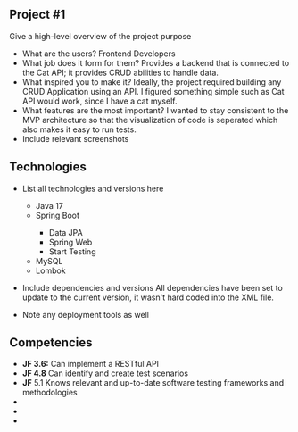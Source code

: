 ## Project #1
Give a high-level overview of the project purpose
- What are the users?
Frontend Developers
- What job does it form for them?
Provides a backend that is connected to the Cat API; it provides CRUD abilities to handle data.
- What inspired you to make it?
Ideally, the project required building any CRUD Application using an API. I figured something simple such as Cat API would work, since I have a cat myself.
- What features are the most important?
I wanted to stay consistent to the MVP architecture so that the visualization of code is seperated which also makes it easy to run tests. 
- Include relevant screenshots

## Technologies
- List all technologies and versions here
  <ul>
    <li>Java 17</li>
    <li>Spring Boot</li>
    <ul>
      <li>Data JPA</li>
      <li>Spring Web</li>
      <li>Start Testing</li>
    </ul>
    <li>MySQL</li>
    <li>Lombok</li>
    
  </ul>
- Include dependencies and versions
All dependencies have been set to update to the current version, it wasn't hard coded into the XML file.
- Note any deployment tools as well

## Competencies
<ul>
  <li><b>JF 3.6:</b> Can implement a RESTful API</li>
  <li><b>JF 4.8</b> Can identify and create test scenarios</li>
  <li><b>JF</b> 5.1 Knows relevant and up-to-date software testing frameworks and methodologies</li>
  <li></li>
  <li></li>
  <li></li>
</ul>
